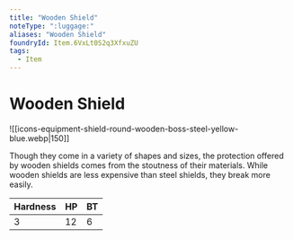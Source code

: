 ```yaml
---
title: "Wooden Shield"
noteType: ":luggage:"
aliases: "Wooden Shield"
foundryId: Item.6VxLt0S2q3XfxuZU
tags:
  - Item
---
```


# Wooden Shield
![[icons-equipment-shield-round-wooden-boss-steel-yellow-blue.webp|150]]

Though they come in a variety of shapes and sizes, the protection offered by wooden shields comes from the stoutness of their materials. While wooden shields are less expensive than steel shields, they break more easily.

| Hardness | HP | BT |
| --- | --- | --- |
| 3 | 12 | 6 |
